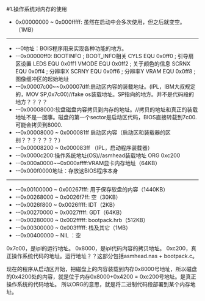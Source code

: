 #1.操作系统对内存的使用


* 0x00000000 ~ 0x000fffff: 虽然在启动中会多次使用，但之后就变空。（1MB）

--------------------------------------------
* --0地址：BOIS程序用来实现各种功能的地方。
* --0x00000ff0: BOOTINFO
; BOOT_INFO相关
CYLS    EQU     0x0ff0          ; 引导扇区设置
LEDS    EQU     0x0ff1
VMODE   EQU     0x0ff2          ; 关于颜色的信息
SCRNX   EQU     0x0ff4          ; 分辨率X
SCRNY   EQU     0x0ff6          ; 分辨率Y
VRAM    EQU     0x0ff8          ; 图像缓冲区的起始地址
* --0x00007c00~~0x00007dff:启动区内容的装载地址。(IPL，IBM大叔规定的，MOV SP,0x7c00)//fake os装载地址。SP指向的地方。并不是代码段的地方？？？？
* --0x00008000:软盘磁盘内容拷贝到内存的地址。//拷贝的地址和真正的装载地址不是一回事。磁盘的第一个sector是启动区代码，BIOS直接转载到7c00.可能会拷贝到8000.
* --0x00008000 ~ 0x000081ff  启动区内容（启动区和装载器的区别？？？？？？？）
* --0x00008200 ~ 0x000083ff （IPL，启动程序装载器）
* --0x0000c200:操作系统地址(OS)//asmhead装载地址 ORG     0xc200
* --0x000a0000~~0x000affff:VRAM显卡内存地址（64KB）
* --0x000f0000地址：存放这BIOS程序本身

--------------------------------------------
* --0x00100000 ~ 0x00267fff: 用于保存软盘的内容（1440KB）
* --0x00268000 ~ 0x0026f7ff: 空（30KB）
* --0x0026f800 ~ 0x0026ffff: IDT（2KB）
* --0x00270000 ~ 0x0027ffff: GDT（64KB）
* --0x00280000 ~ 0x002fffff: bootpack.hrb（512KB）
* --0x00300000 ~ 0x003fffff: 栈及其它（1MB）
* --0x00400000 ~ NIL       ：空


0x7c00，是ipl的运行地址。
0x8000，是ipl代码内容的拷贝地址。
0xc200，真正操作系统代码的地址。运行地址？？这部分包括asmhead.nas + bootpack.c。

现在的程序从启动区开始，把磁盘上的内容装载到内存0x8000号地址，所以磁盘的0x4200处的内容，就是位于内存0x8000+0x4200 = 0xc200号地址。是真正操作系统的代码地址。
所以ORG的意思，就是将二进制代码段部署到某个内存地址。 